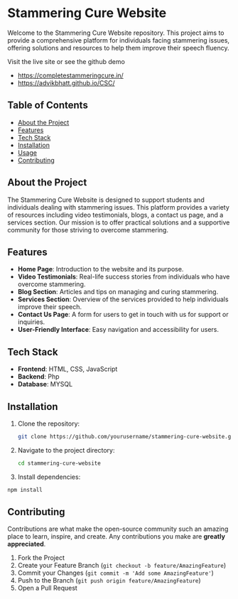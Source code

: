 # Stammering Cure Website

Welcome to the Stammering Cure Website repository. This project aims to provide a comprehensive platform for individuals facing stammering issues, offering solutions and resources to help them improve their speech fluency.

Visit the live site or see the github demo
- https://completestammeringcure.in/
- https://advikbhatt.github.io/CSC/
## Table of Contents
- [About the Project](#about-the-project)
- [Features](#features)
- [Tech Stack](#tech-stack)
- [Installation](#installation)
- [Usage](#usage)
- [Contributing](#contributing)

## About the Project

The Stammering Cure Website is designed to support students and individuals dealing with stammering issues. This platform provides a variety of resources including video testimonials, blogs, a contact us page, and a services section. Our mission is to offer practical solutions and a supportive community for those striving to overcome stammering.

## Features

- **Home Page**: Introduction to the website and its purpose.
- **Video Testimonials**: Real-life success stories from individuals who have overcome stammering.
- **Blog Section**: Articles and tips on managing and curing stammering.
- **Services Section**: Overview of the services provided to help individuals improve their speech.
- **Contact Us Page**: A form for users to get in touch with us for support or inquiries.
- **User-Friendly Interface**: Easy navigation and accessibility for users.

## Tech Stack

- **Frontend**: HTML, CSS, JavaScript
- **Backend**: Php
- **Database**: MYSQL

## Installation

1. Clone the repository:
   ```sh
   git clone https://github.com/yourusername/stammering-cure-website.git


2. Navigate to the project directory:
   ```sh
   cd stammering-cure-website

3. Install dependencies:
  ```sh
  npm install
```

## Contributing

Contributions are what make the open-source community such an amazing place to learn, inspire, and create. Any contributions you make are **greatly appreciated**.

1. Fork the Project
2. Create your Feature Branch (`git checkout -b feature/AmazingFeature`)
3. Commit your Changes (`git commit -m 'Add some AmazingFeature'`)
4. Push to the Branch (`git push origin feature/AmazingFeature`)
5. Open a Pull Request


